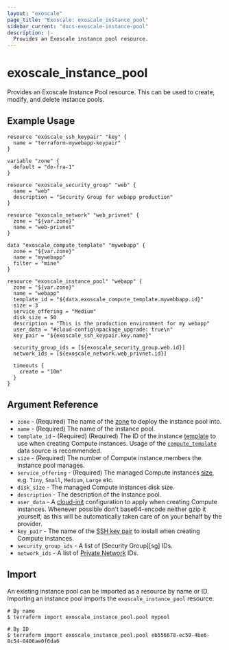 ```yaml
---
layout: "exoscale"
page_title: "Exoscale: exoscale_instance_pool"
sidebar_current: "docs-exoscale-instance-pool"
description: |-
  Provides an Exoscale instance pool resource.
---
```


# exoscale\_instance\_pool

Provides an Exoscale Instance Pool resource. This can be used to create, modify, and delete instance pools.


## Example Usage

```hcl
resource "exoscale_ssh_keypair" "key" {
  name = "terraform-mywebapp-keypair"
}

variable "zone" {
  default = "de-fra-1"
}

resource "exoscale_security_group" "web" {
  name = "web"
  description = "Security Group for webapp production"
}

resource "exoscale_network" "web_privnet" {
  zone = "${var.zone}"
  name = "web-privnet"
}

data "exoscale_compute_template" "mywebapp" {
  zone = "${var.zone}"
  name = "mywebapp"
  filter = "mine"
}

resource "exoscale_instance_pool" "webapp" {
  zone = "${var.zone}"
  name = "webapp"
  template_id = "${data.exoscale_compute_template.mywebbapp.id}"
  size = 3
  service_offering = "Medium"
  disk_size = 50
  description = "This is the production environment for my webapp"
  user_data = "#cloud-config\npackage_upgrade: true\n"
  key_pair = "${exoscale_ssh_keypair.key.name}"

  security_group_ids = [${exoscale_security_group.web.id}]
  network_ids = [${exoscale_network.web_privnet.id}]

  timeouts {
    create = "10m"
  }
}
```

## Argument Reference

* `zone` - (Required) The name of the [zone][zone] to deploy the instance pool into.
* `name` - (Required) The name of the instance pool.
* `template_id` - (Required) (Required) The ID of the instance [template][template] to use when creating Compute instances. Usage of the [`compute_template`][compute_template] data source is recommended.
* `size` - (Required) The number of Compute instance members the instance pool manages.
* `service_offering` - (Required) The managed Compute instances [size][size], e.g. `Tiny`, `Small`, `Medium`, `Large` etc.
* `disk_size` - The managed Compute instances disk size.
* `description` - The description of the instance pool.
* `user_data` - A [cloud-init][cloudinit] configuration to apply when creating Compute instances. Whenever possible don't base64-encode neither gzip it yourself, as this will be automatically taken care of on your behalf by the provider.
* `key_pair` - The name of the [SSH key pair][sshkeypair] to install when creating Compute instances.
* `security_group_ids` - A list of [Security Group][sg] IDs.
* `network_ids` - A list of [Private Network][net] IDs.

[template]: https://www.exoscale.com/templates/
[zone]: https://www.exoscale.com/datacenters/
[size]: https://www.exoscale.com/pricing/#/compute/
[sshkeypair]: https://community.exoscale.com/documentation/compute/ssh-keypairs/
[cloudinit]: http://cloudinit.readthedocs.io/en/latest/
[compute_template]: ../d/compute_template.html
[net]: https://community.exoscale.com/documentation/compute/private-networks/

## Import

An existing instance pool can be imported as a resource by name or ID. Importing an instance pool imports the `exoscale_instance_pool` resource.

```console
# By name
$ terraform import exoscale_instance_pool.pool mypool

# By ID
$ terraform import exoscale_instance_pool.pool eb556678-ec59-4be6-8c54-0406ae0f6da6
```
